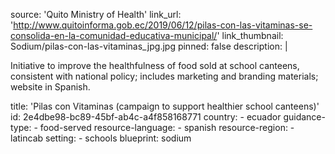 source: 'Quito Ministry of Health'
link_url: 'http://www.quitoinforma.gob.ec/2019/06/12/pilas-con-las-vitaminas-se-consolida-en-la-comunidad-educativa-municipal/'
link_thumbnail: Sodium/pilas-con-las-vitaminas_jpg.jpg
pinned: false
description: |
  <p>Initiative to improve the healthfulness of food sold at school canteens, consistent with national policy; includes marketing and branding materials; website in Spanish.
  </p>
title: 'Pilas con Vitaminas (campaign to support healthier school canteens)'
id: 2e4dbe98-bc89-45bf-ab4c-a4f858168771
country:
  - ecuador
guidance-type:
  - food-served
resource-language:
  - spanish
resource-region:
  - latincab
setting:
  - schools
blueprint: sodium
